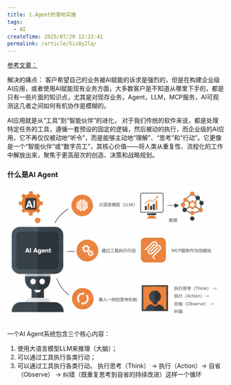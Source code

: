 ```yaml
---
title: 1.Agent的落地实施
tags:
  - AI
createTime: 2025/07/29 12:23:41
permalink: /article/5is8y2lq/
---
```


[参考文章：](https://mp.weixin.qq.com/s/lNiivIN3QyB6kr9zWr8VFA)

解决的痛点：
    客户希望自己的业务被AI赋能的诉求是强烈的，但是在构建企业级AI应用，或者使用AI赋能现有业务方面，大多数客户是不知道从哪里下手的，都是只有一些片面的知识点，尤其是对现存业务，Agent，LLM，MCP服务，AI可观测这几者之间如何有机协作是模糊的。

AI应用就是从“工具”到“智能伙伴”的进化，
对于我们传统的软件来说，都是处理特定任务的工具，遵循一套预设的固定的逻辑，然后被动的执行，而企业级的AI应用，它不再仅仅被动地“听令”，而是能够主动地“理解”、“思考”和“行动”。它更像是一个“智能伙伴”或“数字员工”，其核心价值——将人类从重复性、流程化的工作中解放出来，聚焦于更高层次的创造、决策和战略规划。

### 什么是AI Agent
![alt text](../images/agent.png)

一个AI Agent系统包含三个核心内容：
1. 使用大语言模型LLM来推理（大脑）；
2. 可以通过工具执行各类行动；
3. 可以通过工具执行各类行动。
执行思考（Think） -> 执行（Action）-> 自省（Observe） -> 纠错（既重复思考到自省的持续改进）这样一个循环